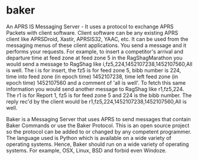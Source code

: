 # baker

  An APRS IS Messaging Server - It uses a protocol to exchange APRS Packets with client software. Client software can be any existing APRS client like APRSDroid, Xastir, APRSIS32, YAAC, etc. It can be used from the messaging menus of these client applications. You send a message and it performs your requests. For example, to insert a competitor's arrival and departure time at feed zone at feed zone 5 in the RagShagMarathon you would send a message to RagShag like i,fz5,224,1452107238,1452107560,All is well. The i is for insert, the fz5 is for feed zone 5, bibb number is 224, time into feed zone (in epoch time) 1452107238, time left feed zone (in epoch time) 1452107560 and a comment of 'all is well'. To fetch this same information you would send another message to RagShag like r1,fz5,224. The r1 is for Report 1, fz5 is for feed zone 5 and 224 is the bibb number. The reply rec'd by the client would be r1,fz5,224,1452107238,1452107560,All is well.
  
Baker is a Messaging Server that uses APRS to send messages that contain Baker Commands or use the Baker Protocol. This is an open source project so the protocol can be added to or changed by any competent programmer. The language used is Python which is available on a wide variety of operating systems. Hence, Baker should run on a wide variety of operating systems. For example, OSX, Linux, BSD and forbid even Windoze.


